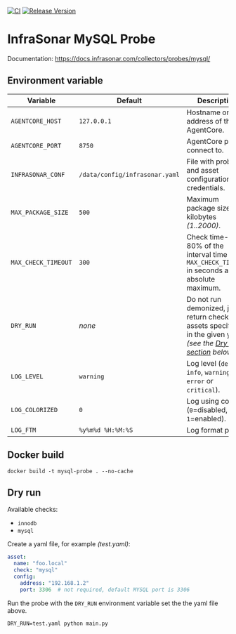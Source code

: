 [![CI](https://github.com/infrasonar/mysql-probe/workflows/CI/badge.svg)](https://github.com/infrasonar/mysql-probe/actions)
[![Release Version](https://img.shields.io/github/release/infrasonar/mysql-probe)](https://github.com/infrasonar/mysql-probe/releases)

# InfraSonar MySQL Probe

Documentation: https://docs.infrasonar.com/collectors/probes/mysql/

## Environment variable

Variable            | Default                        | Description
------------------- | ------------------------------ | ------------
`AGENTCORE_HOST`    | `127.0.0.1`                    | Hostname or Ip address of the AgentCore.
`AGENTCORE_PORT`    | `8750`                         | AgentCore port to connect to.
`INFRASONAR_CONF`   | `/data/config/infrasonar.yaml` | File with probe and asset configuration like credentials.
`MAX_PACKAGE_SIZE`  | `500`                          | Maximum package size in kilobytes _(1..2000)_.
`MAX_CHECK_TIMEOUT` | `300`                          | Check time-out is 80% of the interval time with `MAX_CHECK_TIMEOUT` in seconds as absolute maximum.
`DRY_RUN`           | _none_                         | Do not run demonized, just return checks and assets specified in the given yaml _(see the [Dry run section](#dry-run) below)_.
`LOG_LEVEL`         | `warning`                      | Log level (`debug`, `info`, `warning`, `error` or `critical`).
`LOG_COLORIZED`     | `0`                            | Log using colors (`0`=disabled, `1`=enabled).
`LOG_FTM`           | `%y%m%d %H:%M:%S`              | Log format prefix.

## Docker build

```
docker build -t mysql-probe . --no-cache
```

## Dry run

Available checks:
- `innodb`
- `mysql`

Create a yaml file, for example _(test.yaml)_:

```yaml
asset:
  name: "foo.local"
  check: "mysql"
  config:
    address: "192.168.1.2"
    port: 3306  # not required, default MYSQL port is 3306
```

Run the probe with the `DRY_RUN` environment variable set the the yaml file above.

```
DRY_RUN=test.yaml python main.py
```
